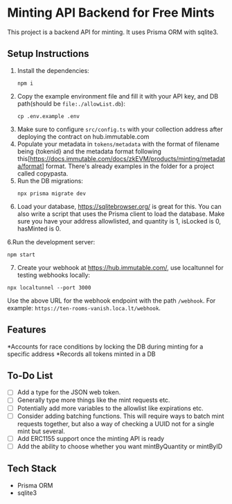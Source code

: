 # Minting API Backend for Free Mints

This project is a backend API for minting. It uses Prisma ORM with sqlite3.

## Setup Instructions

1. Install the dependencies:
   ```
   npm i
   ```
2. Copy the example environment file and fill it with your API key, and DB path(should be `file:./allowList.db`):
   ```
   cp .env.example .env
   ```
3. Make sure to configure `src/config.ts` with your collection address after deploying the contract on hub.immutable.com
4. Populate your metadata in `tokens/metadata` with the format of filename being {tokenid} and the metadata format following this[https://docs.immutable.com/docs/zkEVM/products/minting/metadata/format] format. There's already examples in the folder for a project called copypasta.
5. Run the DB migrations:
   ```
   npx prisma migrate dev
   ```
6. Load your database, https://sqlitebrowser.org/ is great for this. You can also write a script that uses the Prisma client to load the database. Make sure you have your address allowlisted, and quantity is 1, isLocked is 0, hasMinted is 0.

6.Run the development server:

```
npm start
```

7. Create your webhook at https://hub.immutable.com/, use localtunnel for testing webhooks locally:

```
npx localtunnel --port 3000
```

Use the above URL for the webhook endpoint with the path `/webhook`. For example: `https://ten-rooms-vanish.loca.lt/webhook`.

## Features

*Accounts for race conditions by locking the DB during minting for a specific address
*Records all tokens minted in a DB

## To-Do List

- [ ] Add a type for the JSON web token.
- [ ] Generally type more things like the mint requests etc.
- [ ] Potentially add more variables to the allowlist like expirations etc.
- [ ] Consider adding batching functions. This will require ways to batch mint requests together, but also a way of checking a UUID not for a single mint but several.
- [ ] Add ERC1155 support once the minting API is ready
- [ ] Add the ability to choose whether you want mintByQuantity or mintByID

## Tech Stack

- Prisma ORM
- sqlite3
